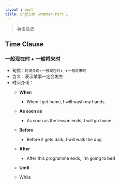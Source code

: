 ```yaml
---
layout : post
title: English Grammer Part 1
---
```


> 英语语法

## Time Clause

### 一般现在时 +  一般将来时 

- 句式：`时间介词`+`一般现在时`+`,`+`一般将来时`
- 含义：表示某事一定会发生
- 时间介词：
    - **When**
        - When I get home, I will wash my hands.
    - **As soon as**
        - As soon as the lesson ends, I will go home.
    - **Before**
        - Before it gets dark, I will walk the dog
    - **After**
        - After this programme ends, I'm going to bed
    - **Until**
        
    - While
